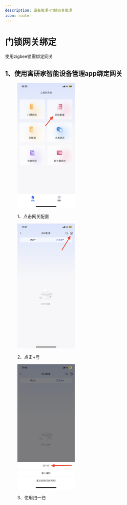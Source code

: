 ```yaml
---
description: 设备管理-门锁网关管理
icon: router
---
```


# 门锁网关绑定

使用zigbee锁需绑定网关

## 1、使用寓研家智能设备管理app绑定网关

<div><figure><img src="../.gitbook/assets/IMG_3F29AC8272A0-1.jpeg" alt="" width="188"><figcaption><p>1、点击网关配置</p></figcaption></figure> <figure><img src="../.gitbook/assets/IMG_08CF690765FC-1.jpeg" alt="" width="188"><figcaption><p>2、点击+号</p></figcaption></figure> <figure><img src="../.gitbook/assets/IMG_1C29BEB349B3-1.jpeg" alt="" width="188"><figcaption><p>3、使用扫一扫</p></figcaption></figure></div>
